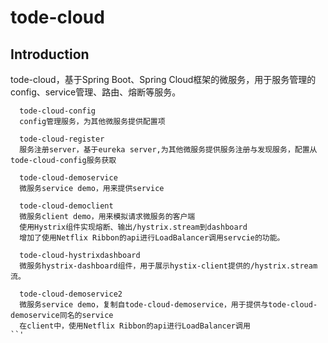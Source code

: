 # tode-cloud

## Introduction
tode-cloud，基于Spring Boot、Spring Cloud框架的微服务，用于服务管理的config、service管理、路由、熔断等服务。 

``` 
  tode-cloud-config 
  config管理服务，为其他微服务提供配置项
```
```
  tode-cloud-register 
  服务注册server，基于eureka server,为其他微服务提供服务注册与发现服务，配置从tode-cloud-config服务获取
```

```
  tode-cloud-demoservice 
  微服务service demo，用来提供service
```
```
  tode-cloud-democlient 
  微服务client demo，用来模拟请求微服务的客户端
  使用Hystrix组件实现熔断、输出/hystrix.stream到dashboard
  增加了使用Netflix Ribbon的api进行LoadBalancer调用servcie的功能。
```
```
  tode-cloud-hystrixdashboard
  微服务hystrix-dashboard组件，用于展示hystix-client提供的/hystrix.stream流。
```
```
  tode-cloud-demoservice2
  微服务service demo，复制自tode-cloud-demoservice，用于提供与tode-cloud-demoservice同名的service
  在client中，使用Netflix Ribbon的api进行LoadBalancer调用
``'